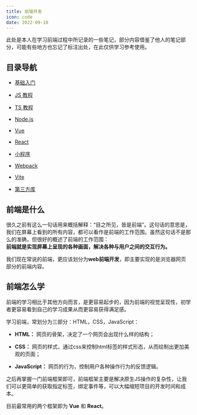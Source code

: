 ```yaml
---
title: 前端开发
icon: code
date: 2022-09-10
---
```


此处是本人在学习前端过程中所记录的一些笔记，部分内容借鉴了他人的笔记部分，可能有些地方也忘记了标注出处，在此仅供学习参考使用。


## 目录导航

- [基础入门](./basic/)

- [JS 教程](./javascript/)

- [TS 教程](./typescript/)

- [Node.js](./node/)

- [Vue](./vue/)

- [React](./react/)

- [小程序](./mini-app/)

- [Webpack](./webpack/)

- [Vite](./vite/)

- [第三方库](./npm/)



## 前端是什么

很久之前有这么一句话用来概括解释：“目之所见，皆是前端”。这句话的意思是，我们在屏幕上看到的所有内容，都可以看作是前端的工作范围。虽然这句话不是那么的准确，但很好的概述了前端的工作范围：   
**前端就是实现屏幕上呈现的各种画面，解决各种与用户之间的交互行为。**

我们现在常说的前端，更应该划分为**web前端开发**，即主要实现的是浏览器网页部分的前端内容。



## 前端怎么学

前端的学习相比于其他方向而言，是更容易起步的，因为前端的视觉呈现性，初学者更容易看到自己的学习成果从而更容易获得满足感。

学习前端，常划分为三部分：HTML，CSS，JavaScript：

- **HTML：** 网页的骨架，决定了一个网页会出现什么样的结构；

- **CSS：** 网页的样式，通过css来控制html标签的样式形态，从而绘制出更加美观的页面；

- **JavaScript：** 网页的行为，控制用户各种操作行为的反馈逻辑。

之后再掌握一门前端框架即可，前端框架主要是解决原生JS操作的复杂性，让我们可以更简单的获取指定标签，绑定事件等，可以大幅缩短项目的开发时间和成本。  

目前最常用的两个框架即为 **Vue** 和 **React**。
